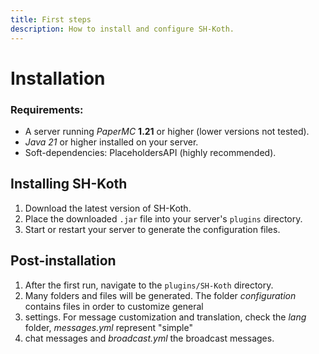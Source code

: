 ```yaml
---
title: First steps
description: How to install and configure SH-Koth.
---
```


# Installation

### Requirements:
* A server running _PaperMC_ **1.21** or higher (lower versions not tested).
* _Java 21_ or higher installed on your server.
* Soft-dependencies: PlaceholdersAPI (highly recommended).

## Installing SH-Koth
1. Download the latest version of SH-Koth.
2. Place the downloaded `.jar` file into your server's `plugins` directory.
3. Start or restart your server to generate the configuration files.


## Post-installation
1. After the first run, navigate to the `plugins/SH-Koth` directory.
2. Many folders and files will be generated. The folder _configuration_ contains files in order to customize general
3. settings. For message customization and translation, check the _lang_ folder, _messages.yml_ represent "simple" 
4. chat messages and _broadcast.yml_ the broadcast messages.